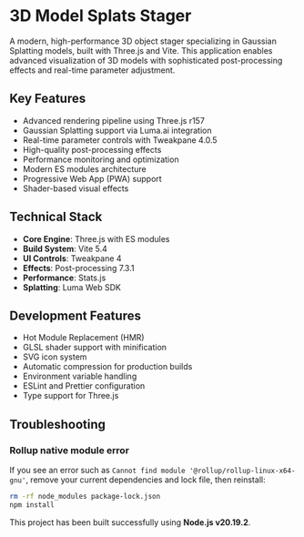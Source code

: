 # 3D Model Splats Stager

A modern, high-performance 3D object stager specializing in Gaussian Splatting models, built with Three.js and Vite. This application enables advanced visualization of 3D models with sophisticated post-processing effects and real-time parameter adjustment.

## Key Features
- Advanced rendering pipeline using Three.js r157
- Gaussian Splatting support via Luma.ai integration
- Real-time parameter controls with Tweakpane 4.0.5
- High-quality post-processing effects
- Performance monitoring and optimization
- Modern ES modules architecture
- Progressive Web App (PWA) support
- Shader-based visual effects

## Technical Stack
- **Core Engine**: Three.js with ES modules
- **Build System**: Vite 5.4
- **UI Controls**: Tweakpane 4
- **Effects**: Post-processing 7.3.1
- **Performance**: Stats.js
- **Splatting**: Luma Web SDK

## Development Features
- Hot Module Replacement (HMR)
- GLSL shader support with minification
- SVG icon system
- Automatic compression for production builds
- Environment variable handling
- ESLint and Prettier configuration
- Type support for Three.js

## Troubleshooting

### Rollup native module error

If you see an error such as `Cannot find module '@rollup/rollup-linux-x64-gnu'`,
remove your current dependencies and lock file, then reinstall:

```bash
rm -rf node_modules package-lock.json
npm install
```

This project has been built successfully using **Node.js v20.19.2**.
